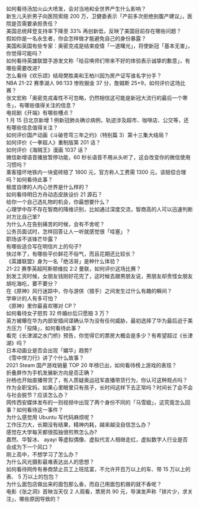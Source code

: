 如何看待汤加火山大喷发，会对当地和全世界产生什么影响？  
新生儿夭折男子向医院索赔 200 万，卫健委表示「产前多次拒绝剖腹产建议」，医院是否需要承担责任？  
美国总统拜登支持率下降至 33% 再创新低，反映了美国目前存在哪些问题？  
假如你是一名永生者，你会怎样做才能避免自己的身份暴露？  
美国和英国有些专家：奥密克戎是结束疫情「一道曙光」，将使新冠「基本无害」，你觉得可能吗？  
如何看待英雄联盟手游发文称「给召唤师们带来不好的体验表示诚挚的歉意」，有哪些需要改进?  
怎么看待《欢乐颂》结局樊胜美和王柏川因为房产证写谁名字分手？  
NBA 21-22 赛季湖人 96:133 惨败掘金 37 分，詹姆斯 25+9，如何评价这场比赛？  
张文宏称「奥密克戎毒性不可忽略，仍然相信这可能是新冠大流行的最后一个寒冬」，有哪些值得关注的信息？  
电视剧《开端》有哪些槽点？  
1 月 15 日北京新增 1 例新冠肺炎确诊病例，轨迹涉及超市、咖啡店、公交等，还有哪些信息值得关注？  
如何评价国产动画《斗破苍穹三年之约》（特别篇 3）第十三集大结局？  
如何评价《一拳超人》重制版第 201 话？  
如何评价《海贼王》漫画 1037 话？  
微信新增语音播放暂停功能，60 秒长语音不用从头听了，这会改变你的微信使用习惯吗？  
乘客撞坏地铁内一块瓷砖赔了 1800 元，官方称人工费需 1300 元，该赔偿合理吗？如何看待此事？  
极度自律的人内心世界是什么样的？  
如何看待明日方舟动态皮肤设价 21 源石？  
给你一个自己选礼物的机会，你最想要什么？  
心理学中存不存在智商的降维识别，比如通过深度交流，智商高的人可以迅速判断对方比自己笨?  
为什么人在告别痛苦的时候，会有不舍呢？  
公务员面试时，怎样回答让人一听就感觉很「哇塞」？  
职场该不该锋芒毕露？  
有哪些适合写在明信片上的句子?  
快过年了，有哪些平价鲜花不俗气，而且花期还比较长？  
《英雄联盟》身为一名「绝活哥」是种什么体验？  
21-22 赛季英超阿斯顿维拉 2:2 曼联，如何评价这场比赛？  
到发工资时候，女朋友钱刚好花完了，这时候去跟男朋友说，男朋友却责怪女朋友胡吃海吃，要不要分？  
在《原神》风行迷踪中，你与游侠（猎手）之间发生过什么有趣的瞬间？  
学审计的人有多可怕？  
《原神》里你最喜欢哪对 CP？  
如何看待女子怒剪 32 件婚纱后只愿赔 3 万？  
英方被曝在华为内部安插间谍确认华为没有任何威胁，最初选择了华为最后迫于美方压力「投降」，如何看待此事？  
看完《长津湖之水门桥》预告，你觉得它的票房大概会是多少？有希望超过《长津湖》吗？  
日本动画业是否会出现「媚华」趋势?  
《雪中悍刀行》讲了个什么故事？  
2021 Steam 国产游戏销量 TOP 20 年榜已出，如何看待榜上游戏的表现？  
折叠屏作为手机发展新方向是否正确？  
孙杨也开始直播带货了，有人质疑奥运冠军直播带货行为，你认可这种观点吗？  
作为全职宝妈，如果心里眼里只有孩子，长时间这样下去正常吗？时间长了会不会与社会脱节？应该怎么办？  
网传西安媒体发布的一则视频中出现了两个身份不同的「马雪娥」，这究竟怎么回事？如何看待这一事件？  
为什么感觉用 Ubuntu 写代码麻烦呢？  
工作压力大，长期没有结果，精神内耗，越来越没自信怎么办？  
感觉在大学每天都很孤独很煎熬怎么办?  
嘉然、华智冰、 ayayi 等虚拟偶像、虚拟代言人相继走红，虚拟数字人行业是否会成为下一个风口？  
刚上高中，不想学习了怎么办？  
为什么风光摄影最难表达出人的思想？  
如何看待网传有券商禁止员工上班炫富，不允许开百万以上的车、带 15 万以上的表、 5 万以上的包包？  
为什么面包店做出来的面包那么香，而自己用面包机做的就不香呢？  
电影《张之洞》首映当天仅 2 人观看，票房共 90 元，导演发声称「排片少，求关注」，哪些原因导致的？  

